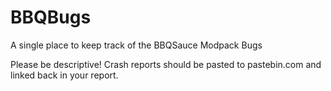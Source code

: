# BBQBugs
A single place to keep track of the BBQSauce Modpack Bugs

Please be descriptive!  Crash reports should be pasted to pastebin.com and linked back in your report.
